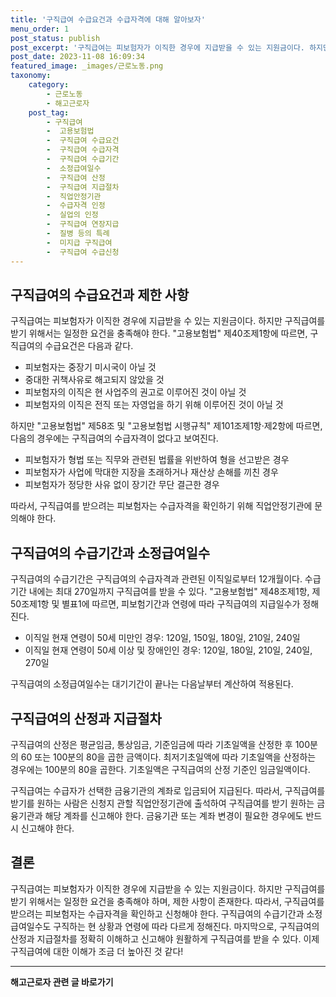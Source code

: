 ```yaml
---
title: '구직급여 수급요건과 수급자격에 대해 알아보자'
menu_order: 1
post_status: publish
post_excerpt: '구직급여는 피보험자가 이직한 경우에 지급받을 수 있는 지원금이다. 하지만 구직급여를 받기 위해서는 일정한 요건을 충족해야 한다.  고용보험법  제40조제1항에 따르면, 구직급여의 수급요건은 다음과 같다.'
post_date: 2023-11-08 16:09:34
featured_image: _images/근로노동.png
taxonomy:
    category:
        - 근로노동
        - 해고근로자
    post_tag:
        - 구직급여
        -  고용보험법
        -  구직급여 수급요건
        -  구직급여 수급자격
        -  구직급여 수급기간
        -  소정급여일수
        -  구직급여 산정
        -  구직급여 지급절차
        -  직업안정기관
        -  수급자격 인정
        -  실업의 인정
        -  구직급여 연장지급
        -  질병 등의 특례
        -  미지급 구직급여
        -  구직급여 수급신청
---
```



## 구직급여의 수급요건과 제한 사항

구직급여는 피보험자가 이직한 경우에 지급받을 수 있는 지원금이다. 하지만 구직급여를 받기 위해서는 일정한 요건을 충족해야 한다. "고용보험법" 제40조제1항에 따르면, 구직급여의 수급요건은 다음과 같다.

- 피보험자는 중장기 미시국이 아닐 것
- 중대한 귀책사유로 해고되지 않았을 것
- 피보험자의 이직은 현 사업주의 권고로 이루어진 것이 아닐 것
- 피보험자의 이직은 전직 또는 자영업을 하기 위해 이루어진 것이 아닐 것

하지만 "고용보험법" 제58조 및 "고용보험법 시행규칙" 제101조제1항·제2항에 따르면, 다음의 경우에는 구직급여의 수급자격이 없다고 보여진다.

- 피보험자가 형법 또는 직무와 관련된 법률을 위반하여 형을 선고받은 경우
- 피보험자가 사업에 막대한 지장을 초래하거나 재산상 손해를 끼친 경우
- 피보험자가 정당한 사유 없이 장기간 무단 결근한 경우

따라서, 구직급여를 받으려는 피보험자는 수급자격을 확인하기 위해 직업안정기관에 문의해야 한다.

## 구직급여의 수급기간과 소정급여일수

구직급여의 수급기간은 구직급여의 수급자격과 관련된 이직일로부터 12개월이다. 수급기간 내에는 최대 270일까지 구직급여를 받을 수 있다. "고용보험법" 제48조제1항, 제50조제1항 및 별표1에 따르면, 피보험기간과 연령에 따라 구직급여의 지급일수가 정해진다.

- 이직일 현재 연령이 50세 미만인 경우: 120일, 150일, 180일, 210일, 240일
- 이직일 현재 연령이 50세 이상 및 장애인인 경우: 120일, 180일, 210일, 240일, 270일

구직급여의 소정급여일수는 대기기간이 끝나는 다음날부터 계산하여 적용된다.

## 구직급여의 산정과 지급절차

구직급여의 산정은 평균임금, 통상임금, 기준임금에 따라 기초일액을 산정한 후 100분의 60 또는 100분의 80을 곱한 금액이다. 최저기초일액에 따라 기초일액을 산정하는 경우에는 100분의 80을 곱한다. 기초일액은 구직급여의 산정 기준인 임금일액이다.

구직급여는 수급자가 선택한 금융기관의 계좌로 입금되어 지급된다. 따라서, 구직급여를 받기를 원하는 사람은 신청지 관할 직업안정기관에 출석하여 구직급여를 받기 원하는 금융기관과 해당 계좌를 신고해야 한다. 금융기관 또는 계좌 변경이 필요한 경우에도 반드시 신고해야 한다.

## 결론

구직급여는 피보험자가 이직한 경우에 지급받을 수 있는 지원금이다. 하지만 구직급여를 받기 위해서는 일정한 요건을 충족해야 하며, 제한 사항이 존재한다. 따라서, 구직급여를 받으려는 피보험자는 수급자격을 확인하고 신청해야 한다. 구직급여의 수급기간과 소정급여일수도 구직하는 현 상황과 연령에 따라 다르게 정해진다. 마지막으로, 구직급여의 산정과 지급절차를 정확히 이해하고 신고해야 원활하게 구직급여를 받을 수 있다. 이제 구직급여에 대한 이해가 조금 더 높아진 것 같다!
<!-- wp:separator -->
<hr class="wp-block-separator has-alpha-channel-opacity"/>
<!-- /wp:separator -->

<!-- wp:group {"backgroundColor":"base","layout":{"type":"constrained"}} -->
<div class="wp-block-group has-base-background-color has-background"><!-- wp:paragraph {"align":"center","fontSize":"medium"} -->
<p class="has-text-align-center has-large-font-size"><strong>해고근로자 관련 글 바로가기</strong></p>
<!-- /wp:paragraph -->


<!-- wp:latest-posts
{"categories":[{"id":12660,"count":19,"description":"","link":"https://uknowlaw.com/category/%ed%95%b4%ea%b3%a0%ea%b7%bc%eb%a1%9c%ec%9e%90/","name":"해고근로자","slug":"해고근로자","taxonomy":"category","parent":0,"meta":[],"_links":{"self":[{"href":"https://uknowlaw.com/wp-json/wp/v2/categories/12660"}],"collection":[{"href":"https://uknowlaw.com/wp-json/wp/v2/categories"}],"about":[{"href":"https://uknowlaw.com/wp-json/wp/v2/taxonomies/category"}],"wp:post_type":[{"href":"https://uknowlaw.com/wp-json/wp/v2/posts?categories=12660"}],"curies":[{"name":"wp","href":"https://api.w.org/{rel}","templated":true}]}}]} /--></div>
<!-- /wp:group -->
